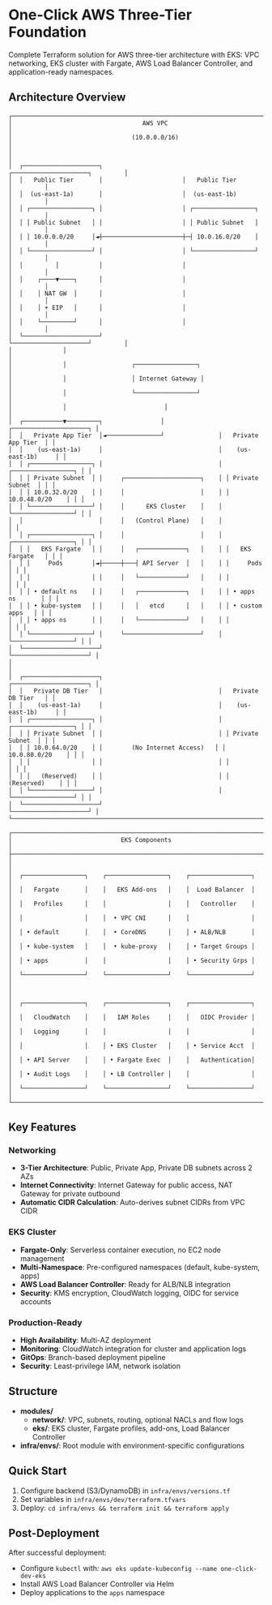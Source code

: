 # One-Click AWS Three-Tier Foundation

Complete Terraform solution for AWS three-tier architecture with EKS: VPC networking, EKS cluster with Fargate, AWS Load Balancer Controller, and application-ready namespaces.

## Architecture Overview

```
┌─────────────────────────────────────────────────────────────────────────────────┐
│                                    AWS VPC                                      │
│                                 (10.0.0.0/16)                                  │
│                                                                                 │
│  ┌─────────────────────┐                      ┌─────────────────────┐         │
│  │   Public Tier       │                      │   Public Tier       │         │
│  │  (us-east-1a)       │                      │  (us-east-1b)       │         │
│  │ ┌─────────────────┐ │                      │ ┌─────────────────┐ │         │
│  │ │ Public Subnet   │ │                      │ │ Public Subnet   │ │         │
│  │ │ 10.0.0.0/20     │◄┼──────────────────────┼─┤ 10.0.16.0/20    │ │         │
│  │ └─────────────────┘ │                      │ └─────────────────┘ │         │
│  │         │           │                      │                     │         │
│  │    ┌────▼────┐      │                      │                     │         │
│  │    │ NAT GW  │      │                      │                     │         │
│  │    │ + EIP   │      │                      │                     │         │
│  │    └─────────┘      │                      │                     │         │
│  └─────────────────────┘                      └─────────────────────┘         │
│              │                                                                 │
│              │                  ┌─────────────────┐                           │
│              │                  │ Internet Gateway │                           │
│              │                  └─────────────────┘                           │
│              │                           │                                     │
│  ┌───────────▼─────────┐                │               ┌─────────────────────┐ │
│  │   Private App Tier  │◄───────────────┘               │   Private App Tier  │ │
│  │    (us-east-1a)     │                                │    (us-east-1b)     │ │
│  │ ┌─────────────────┐ │                                │ ┌─────────────────┐ │ │
│  │ │ Private Subnet  │ │     ┌─────────────────────┐    │ │ Private Subnet  │ │ │
│  │ │ 10.0.32.0/20    │ │     │                     │    │ │ 10.0.48.0/20    │ │ │
│  │ └─────────────────┘ │     │      EKS Cluster    │    │ └─────────────────┘ │ │
│  │                     │     │   (Control Plane)   │    │                     │ │
│  │ ┌─────────────────┐ │     │                     │    │ ┌─────────────────┐ │ │
│  │ │   EKS Fargate   │ │     │   ┌─────────────┐   │    │ │   EKS Fargate   │ │ │
│  │ │     Pods        │◄┼─────┼───┤ API Server  │   │    │ │     Pods        │ │ │
│  │ │                 │ │     │   └─────────────┘   │    │ │                 │ │ │
│  │ │ • default ns    │ │     │   ┌─────────────┐   │    │ │ • apps ns       │ │ │
│  │ │ • kube-system   │ │     │   │   etcd      │   │    │ │ • custom apps   │ │ │
│  │ │ • apps ns       │ │     │   └─────────────┘   │    │ │                 │ │ │
│  │ └─────────────────┘ │     └─────────────────────┘    │ └─────────────────┘ │ │
│  └─────────────────────┘                                └─────────────────────┘ │
│                                                                                 │
│  ┌─────────────────────┐                                ┌─────────────────────┐ │
│  │   Private DB Tier   │                                │   Private DB Tier   │ │
│  │    (us-east-1a)     │                                │    (us-east-1b)     │ │
│  │ ┌─────────────────┐ │                                │ ┌─────────────────┐ │ │
│  │ │ Private Subnet  │ │                                │ │ Private Subnet  │ │ │
│  │ │ 10.0.64.0/20    │ │        (No Internet Access)   │ │ 10.0.80.0/20    │ │ │
│  │ │                 │ │                                │ │                 │ │ │
│  │ │   (Reserved)    │ │                                │ │   (Reserved)    │ │ │
│  │ └─────────────────┘ │                                │ └─────────────────┘ │ │
│  └─────────────────────┘                                └─────────────────────┘ │
└─────────────────────────────────────────────────────────────────────────────────┘

┌─────────────────────────────────────────────────────────────────────────────────┐
│                              EKS Components                                     │
├─────────────────────────────────────────────────────────────────────────────────┤
│                                                                                 │
│  ┌─────────────────┐    ┌─────────────────┐    ┌─────────────────┐             │
│  │   Fargate       │    │   EKS Add-ons   │    │  Load Balancer  │             │
│  │   Profiles      │    │                 │    │   Controller    │             │
│  │                 │    │  • VPC CNI      │    │                 │             │
│  │ • default       │    │  • CoreDNS      │    │ • ALB/NLB       │             │
│  │ • kube-system   │    │  • kube-proxy   │    │ • Target Groups │             │
│  │ • apps          │    │                 │    │ • Security Grps │             │
│  └─────────────────┘    └─────────────────┘    └─────────────────┘             │
│                                                                                 │
│  ┌─────────────────┐    ┌─────────────────┐    ┌─────────────────┐             │
│  │   CloudWatch    │    │   IAM Roles     │    │   OIDC Provider │             │
│  │   Logging       │    │                 │    │                 │             │
│  │                 │    │ • EKS Cluster   │    │ • Service Acct  │             │
│  │ • API Server    │    │ • Fargate Exec  │    │   Authentication│             │
│  │ • Audit Logs    │    │ • LB Controller │    │                 │             │
│  └─────────────────┘    └─────────────────┘    └─────────────────┘             │
└─────────────────────────────────────────────────────────────────────────────────┘
```

## Key Features

### **Networking**
- **3-Tier Architecture**: Public, Private App, Private DB subnets across 2 AZs
- **Internet Connectivity**: Internet Gateway for public access, NAT Gateway for private outbound
- **Automatic CIDR Calculation**: Auto-derives subnet CIDRs from VPC CIDR

### **EKS Cluster**
- **Fargate-Only**: Serverless container execution, no EC2 node management
- **Multi-Namespace**: Pre-configured namespaces (default, kube-system, apps)
- **AWS Load Balancer Controller**: Ready for ALB/NLB integration
- **Security**: KMS encryption, CloudWatch logging, OIDC for service accounts

### **Production-Ready**
- **High Availability**: Multi-AZ deployment
- **Monitoring**: CloudWatch integration for cluster and application logs
- **GitOps**: Branch-based deployment pipeline
- **Security**: Least-privilege IAM, network isolation

## Structure
- **modules/**
  - **network/**: VPC, subnets, routing, optional NACLs and flow logs
  - **eks/**: EKS cluster, Fargate profiles, add-ons, Load Balancer Controller
- **infra/envs/**: Root module with environment-specific configurations

## Quick Start
1. Configure backend (S3/DynamoDB) in `infra/envs/versions.tf`
2. Set variables in `infra/envs/dev/terraform.tfvars`
3. Deploy: `cd infra/envs && terraform init && terraform apply`

## Post-Deployment
After successful deployment:
- Configure `kubectl` with: `aws eks update-kubeconfig --name one-click-dev-eks`
- Install AWS Load Balancer Controller via Helm
- Deploy applications to the `apps` namespace
